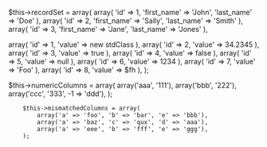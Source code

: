   $this->recordSet = array(
            array(
                'id' => 1,
                'first_name' => 'John',
                'last_name' => 'Doe'
            ),
            array(
                'id' => 2,
                'first_name' => 'Sally',
                'last_name' => 'Smith'
            ),
            array(
                'id' => 3,
                'first_name' => 'Jane',
                'last_name' => 'Jones'
            ),



array(
                'id' => 1,
                'value' => new stdClass
            ),
            array(
                'id' => 2,
                'value' => 34.2345
            ),
            array(
                'id' => 3,
                'value' => true
            ),
            array(
                'id' => 4,
                'value' => false
            ),
            array(
                'id' => 5,
                'value' => null
            ),
            array(
                'id' => 6,
                'value' => 1234
            ),
            array(
                'id' => 7,
                'value' => 'Foo'
            ),
            array(
                'id' => 8,
                'value' => $fh
            ),
        );



 $this->numericColumns = array(
            array('aaa', '111'),
            array('bbb', '222'),
            array('ccc', '333', -1 => 'ddd'),
        );

        $this->mismatchedColumns = array(
            array('a' => 'foo', 'b' => 'bar', 'e' => 'bbb'),
            array('a' => 'baz', 'c' => 'qux', 'd' => 'aaa'),
            array('a' => 'eee', 'b' => 'fff', 'e' => 'ggg'),
        ); 